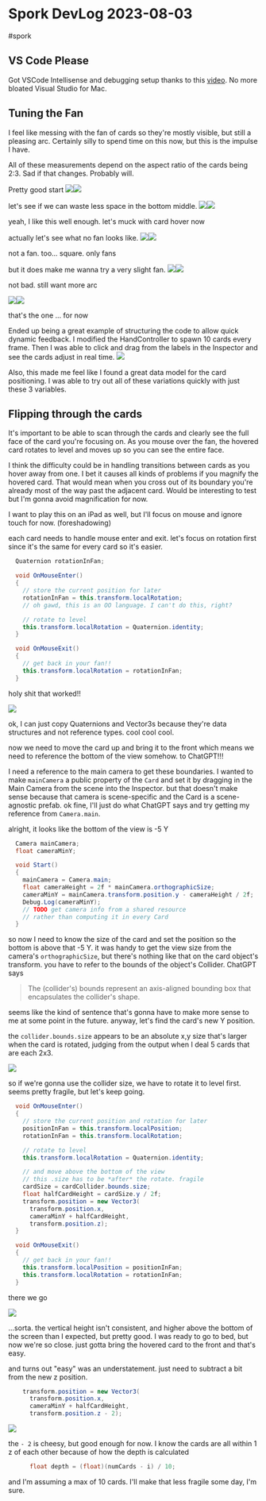 # Spork DevLog 2023-08-03
#spork

## VS Code Please
Got VSCode Intellisense and debugging setup thanks to this [video](https://www.youtube.com/watch?v=3GVGyooZ8jk). No more bloated Visual Studio for Mac.

## Tuning the Fan
I feel like messing with the fan of cards so they're mostly visible, but still a pleasing arc. Certainly silly to spend time on this now, but this is the impulse I have.

All of these measurements depend on the aspect ratio of the cards being 2:3. Sad if that changes. Probably will.

Pretty good start
![](Spork%20DevLog%202023-08-03/CleanShot%202023-08-03%20at%2022.02.20@2x.png)<!-- {"width":739} -->![](Spork%20DevLog%202023-08-03/CleanShot%202023-08-03%20at%2021.59.20@2x.png)<!-- {"width":370} -->

let's see if we can waste less space in the bottom middle.
![](Spork%20DevLog%202023-08-03/CleanShot%202023-08-03%20at%2022.04.08@2x.png)<!-- {"width":739} -->![](Spork%20DevLog%202023-08-03/CleanShot%202023-08-03%20at%2022.04.20@2x.png)<!-- {"width":341} -->

yeah, I like this well enough. let's muck with card hover now

actually let's see what no fan looks like.
![](Spork%20DevLog%202023-08-03/CleanShot%202023-08-03%20at%2022.11.38@2x.png)<!-- {"width":738} -->![](Spork%20DevLog%202023-08-03/CleanShot%202023-08-03%20at%2022.11.55@2x.png)<!-- {"width":396} -->

not a fan. too... square.
only fans

but it does make me wanna try a very slight fan.
![](Spork%20DevLog%202023-08-03/CleanShot%202023-08-03%20at%2022.14.53@2x.png)<!-- {"width":739} -->![](Spork%20DevLog%202023-08-03/CleanShot%202023-08-03%20at%2022.15.11@2x.png)<!-- {"width":412} -->

not bad. still want more arc

![](Spork%20DevLog%202023-08-03/CleanShot%202023-08-03%20at%2022.17.36@2x.png)<!-- {"width":740} -->![](Spork%20DevLog%202023-08-03/CleanShot%202023-08-03%20at%2022.17.50@2x.png)<!-- {"width":416} -->

that's the one
... for now

Ended up being a great example of structuring the code to allow quick dynamic feedback. I modified the HandController to spawn 10 cards every frame. Then I was able to click and drag from the labels in the Inspector and see the cards adjust in real time.
![](Spork%20DevLog%202023-08-03/CleanShot%202023-08-03%20at%2022.44.21.gif)<!-- {"width":740} -->

Also, this made me feel like I found a great data model for the card positioning. I was able to try out all of these variations quickly with just these 3 variables.

## Flipping through the cards
It's important to be able to scan through the cards and clearly see the full face of the card you're focusing on. As you mouse over the fan, the hovered card rotates to level and moves up so you can see the entire face.

I think the difficulty could be in handling transitions between cards as you hover away from one. I bet it causes all kinds of problems if you magnify the hovered card. That would mean when you cross out of its boundary you're already most of the way past the adjacent card. Would be interesting to test but I'm gonna avoid magnification for now.

I want to play this on an iPad as well, but I'll focus on mouse and ignore touch for now. (foreshadowing)

each card needs to handle mouse enter and exit. let's focus on rotation first since it's the same for every card so it's easier.

``` cs
  Quaternion rotationInFan;

  void OnMouseEnter()
  {
    // store the current position for later
    rotationInFan = this.transform.localRotation;
    // oh gawd, this is an OO language. I can't do this, right?

    // rotate to level
    this.transform.localRotation = Quaternion.identity;
  }

  void OnMouseExit()
  {
    // get back in your fan!!
    this.transform.localRotation = rotationInFan;
  }
```
holy shit that worked!!

![](Spork%20DevLog%202023-08-03/CleanShot%202023-08-03%20at%2023.46.21.gif)<!-- {"width":740} -->

ok, I can just copy Quaternions and Vector3s because they're data structures and not reference types. cool cool cool.

now we need to move the card up and bring it to the front which means we need to reference the bottom of the view somehow. to ChatGPT!!!

I need a reference to the main camera to get these boundaries. I wanted to make `mainCamera` a public property of the `Card` and set it by dragging in the Main Camera from the scene into the Inspector. but that doesn't make sense because that camera is scene-specific and the Card is a scene-agnostic prefab. ok fine, I'll just do what ChatGPT says and try getting my reference from `Camera.main`.

alright, it looks like the bottom of the view is -5 Y
``` cs
  Camera mainCamera;
  float cameraMinY;

  void Start()
  {
    mainCamera = Camera.main;
    float cameraHeight = 2f * mainCamera.orthographicSize;
    cameraMinY = mainCamera.transform.position.y - cameraHeight / 2f;
    Debug.Log(cameraMinY);
    // TODO get camera info from a shared resource
    // rather than computing it in every Card
  }
```

so now I need to know the size of the card and set the position so the bottom is above that -5 Y. it was handy to get the view size from the camera's `orthographicSize`, but there's nothing like that on the card object's transform. you have to refer to the bounds of the object's Collider.
ChatGPT says
> The (collider's) bounds represent an axis-aligned bounding box that encapsulates the collider's shape.

seems like the kind of sentence that's gonna have to make more sense to me at some point in the future. anyway, let's find the card's new Y position.

the `collider.bounds.size` appears to be an absolute x,y size that's larger when the card is rotated, judging from the output when I deal 5 cards that are each 2x3.

![](Spork%20DevLog%202023-08-03/CleanShot%202023-08-04%20at%2000.57.02@2x.png)

so if we're gonna use the collider size, we have to rotate it to level first. seems pretty fragile, but let's keep going.
```cs
  void OnMouseEnter()
  {
    // store the current position and rotation for later
    positionInFan = this.transform.localPosition;
    rotationInFan = this.transform.localRotation;

    // rotate to level
    this.transform.localRotation = Quaternion.identity;

    // and move above the bottom of the view
    // this .size has to be *after* the rotate. fragile
    cardSize = cardCollider.bounds.size;
    float halfCardHeight = cardSize.y / 2f;
    transform.position = new Vector3(
      transform.position.x,
      cameraMinY + halfCardHeight,
      transform.position.z);
  }

  void OnMouseExit()
  {
    // get back in your fan!!
    this.transform.localPosition = positionInFan;
    this.transform.localRotation = rotationInFan;
  }
```

there we go

![](Spork%20DevLog%202023-08-03/CleanShot%202023-08-04%20at%2001.22.11.gif)

...sorta. the vertical height isn't consistent, and higher above the bottom of the screen than I expected, but pretty good.
I was ready to go to bed, but now we're so close. just gotta bring the hovered card to the front and that's easy.

and turns out "easy" was an understatement.  just need to subtract a bit from the new z position.
``` cs
    transform.position = new Vector3(
      transform.position.x,
      cameraMinY + halfCardHeight,
      transform.position.z - 2);
```

![](Spork%20DevLog%202023-08-03/CleanShot%202023-08-04%20at%2001.28.22.gif)

the `- 2` is cheesy, but good enough for now. I know the cards are all within 1 z of each other because of how the depth is calculated
``` cs
      float depth = (float)(numCards - i) / 10;
```
and I'm assuming a max of 10 cards. I'll make that less fragile some day, I'm sure.
